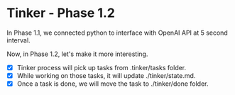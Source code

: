 # Tinker - Phase 1.2

In Phase 1.1, we connected python to interface with OpenAI API at 5 second interval.

Now, in Phase 1.2, let's make it more interesting.

- [x] Tinker process will pick up tasks from .tinker/tasks folder.
- [x] While working on those tasks, it will update ./tinker/state.md.
- [x] Once a task is done, we will move the task to ./tinker/done folder.